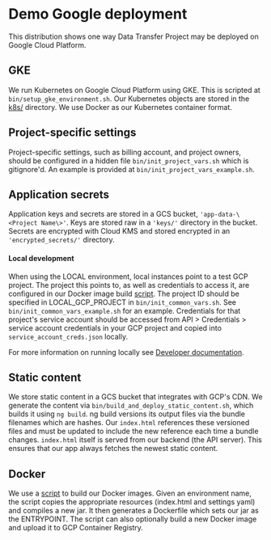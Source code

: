 # Demo Google deployment

This distribution shows one way Data Transfer Project may be deployed on Google
Cloud Platform.

## GKE
We run Kubernetes on Google Cloud Platform using GKE. This is scripted
at `bin/setup_gke_environment.sh`. Our Kubernetes objects are stored in the
[k8s/](../common/k8s/README.md) directory. We use Docker as our Kubernetes
container format.

## Project-specific settings
Project-specific settings, such as billing account, and project owners,
should be configured in a hidden file `bin/init_project_vars.sh` which is
gitignore'd. An example is provided at `bin/init_project_vars_example.sh`.

## Application secrets
Application keys and secrets are stored in a GCS bucket,
`'app-data-\<Project Name\>'`.
Keys are stored raw in a `'keys/'` directory in the bucket. Secrets are
encrypted with Cloud KMS and stored encrypted in an
`'encrypted_secrets/'` directory.

#### Local development
When using the LOCAL environment, local instances point to a test GCP
project. The project this points to, as well as credentials to access it,
are configured in our Docker image build [script](bin/build_docker_image.sh).
The project ID should be specified in LOCAL_GCP_PROJECT in `bin/init_common_vars.sh`.
See `bin/init_common_vars_example.sh` for an example. Credentials
for that project's service account should be accessed from API >
Credentials > service account credentials in your GCP project and
copied into `service_account_creds.json` locally.

For more information on running locally see
[Developer documentation](../../Documentation/Developer.md).

## Static content
We store static content in a GCS bucket that integrates with GCP's
CDN. We generate the content via `bin/build_and_deploy_static_content.sh`,
which builds it using `ng build`. ng build versions its output files via
the bundle filenames which are hashes. Our `index.html` references these
versioned files and must be updated to include the new reference each
time a bundle changes. `index.html` itself is served from our backend 
(the API server). This ensures that our app always fetches the newest
static content.

## Docker
We use a [script](bin/build_docker_image.sh) to build our Docker
images. Given an environment name, the script copies the appropriate
resources (index.html and settings yaml) and compiles a new jar. It then
generates a Dockerfile which sets our jar as the ENTRYPOINT. The script
can also optionally build a new Docker image and upload it to GCP Container
Registry.
